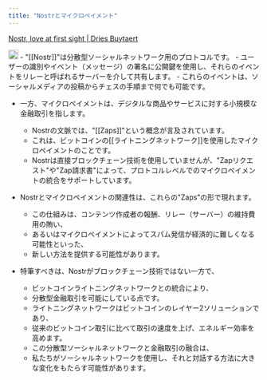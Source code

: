 ```yaml
---
title: "Nostrとマイクロペイメント"
---
```


[Nostr, love at first sight | Dries Buytaert](https://dri.es/nostr-love-at-first-sight)

<img src='https://scrapbox.io/api/pages/nishio/GPT/icon' alt='GPT.icon' height="19.5"/>
- "[[Nostr]]"は分散型ソーシャルネットワーク用のプロトコルです。
    - ユーザーの識別やイベント（メッセージ）の署名に公開鍵を使用し、それらのイベントをリレーと呼ばれるサーバーを介して共有します。
    - これらのイベントは、ソーシャルメディアの投稿からチェスの手順まで何でも可能です。

- 一方、マイクロペイメントは、デジタルな商品やサービスに対する小規模な金融取引を指します。
    - Nostrの文脈では、"[[Zaps]]"という概念が言及されています。
    - これは、ビットコインの[[ライトニングネットワーク]]を使用したマイクロペイメントのことです。
    - Nostrは直接ブロックチェーン技術を使用していませんが、"Zapリクエスト"や"Zap請求書"によって、プロトコルレベルでのマイクロペイメントの統合をサポートしています。

- Nostrとマイクロペイメントの関連性は、これらの"Zaps"の形で現れます。
    - この仕組みは、コンテンツ作成者の報酬、リレー（サーバー）の維持費用の賄い、
    - あるいはマイクロペイメントによってスパム発信が経済的に難しくなる可能性といった、
    - 新しい方法を提供する可能性があります。

- 特筆すべきは、Nostrがブロックチェーン技術ではない一方で、
    - ビットコインライトニングネットワークとの統合により、
    - 分散型金融取引を可能にしている点です。
    - ライトニングネットワークはビットコインのレイヤー2ソリューションであり、
    - 従来のビットコイン取引に比べて取引の速度を上げ、エネルギー効率を高めます。
    - この分散型ソーシャルネットワークと金融取引の融合は、
    - 私たちがソーシャルネットワークを使用し、それと対話する方法に大きな変化をもたらす可能性があります。
